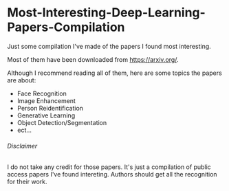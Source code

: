 # Most-Interesting-Deep-Learning-Papers-Compilation
Just some compilation I've made of the papers I found most interesting.

Most of them have been downloaded from  https://arxiv.org/.

Although I recommend reading all of them, here are some topics the papers are about:

- Face Recognition
- Image Enhancement
- Person Reidentification
- Generative Learning
- Object Detection/Segmentation
- ect...


###### Disclaimer
I do not take any credit for those papers. It's just a compilation of public access papers I've found intereting. Authors should get all the recognition for their work.

